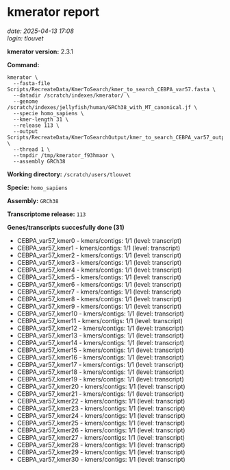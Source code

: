 # kmerator report
*date: 2025-04-13 17:08*  
*login: tlouvet*

**kmerator version:** 2.3.1

**Command:**

```
kmerator \
  --fasta-file Scripts/RecreateData/KmerToSearch/kmer_to_search_CEBPA_var57.fasta \
  --datadir /scratch/indexes/kmerator/ \
  --genome /scratch/indexes/jellyfish/human/GRCh38_with_MT_canonical.jf \
  --specie homo_sapiens \
  --kmer-length 31 \
  --release 113 \
  --output Scripts/RecreateData/KmerToSearchOutput/kmer_to_search_CEBPA_var57_output \
  --thread 1 \
  --tmpdir /tmp/kmerator_f93hmaor \
  --assembly GRCh38
```

**Working directory:** `/scratch/users/tlouvet`

**Specie:** `homo_sapiens`

**Assembly:** `GRCh38`

**Transcriptome release:** `113`

**Genes/transcripts succesfully done (31)**

- CEBPA_var57_kmer0 - kmers/contigs: 1/1 (level: transcript)
- CEBPA_var57_kmer1 - kmers/contigs: 1/1 (level: transcript)
- CEBPA_var57_kmer2 - kmers/contigs: 1/1 (level: transcript)
- CEBPA_var57_kmer3 - kmers/contigs: 1/1 (level: transcript)
- CEBPA_var57_kmer4 - kmers/contigs: 1/1 (level: transcript)
- CEBPA_var57_kmer5 - kmers/contigs: 1/1 (level: transcript)
- CEBPA_var57_kmer6 - kmers/contigs: 1/1 (level: transcript)
- CEBPA_var57_kmer7 - kmers/contigs: 1/1 (level: transcript)
- CEBPA_var57_kmer8 - kmers/contigs: 1/1 (level: transcript)
- CEBPA_var57_kmer9 - kmers/contigs: 1/1 (level: transcript)
- CEBPA_var57_kmer10 - kmers/contigs: 1/1 (level: transcript)
- CEBPA_var57_kmer11 - kmers/contigs: 1/1 (level: transcript)
- CEBPA_var57_kmer12 - kmers/contigs: 1/1 (level: transcript)
- CEBPA_var57_kmer13 - kmers/contigs: 1/1 (level: transcript)
- CEBPA_var57_kmer14 - kmers/contigs: 1/1 (level: transcript)
- CEBPA_var57_kmer15 - kmers/contigs: 1/1 (level: transcript)
- CEBPA_var57_kmer16 - kmers/contigs: 1/1 (level: transcript)
- CEBPA_var57_kmer17 - kmers/contigs: 1/1 (level: transcript)
- CEBPA_var57_kmer18 - kmers/contigs: 1/1 (level: transcript)
- CEBPA_var57_kmer19 - kmers/contigs: 1/1 (level: transcript)
- CEBPA_var57_kmer20 - kmers/contigs: 1/1 (level: transcript)
- CEBPA_var57_kmer21 - kmers/contigs: 1/1 (level: transcript)
- CEBPA_var57_kmer22 - kmers/contigs: 1/1 (level: transcript)
- CEBPA_var57_kmer23 - kmers/contigs: 1/1 (level: transcript)
- CEBPA_var57_kmer24 - kmers/contigs: 1/1 (level: transcript)
- CEBPA_var57_kmer25 - kmers/contigs: 1/1 (level: transcript)
- CEBPA_var57_kmer26 - kmers/contigs: 1/1 (level: transcript)
- CEBPA_var57_kmer27 - kmers/contigs: 1/1 (level: transcript)
- CEBPA_var57_kmer28 - kmers/contigs: 1/1 (level: transcript)
- CEBPA_var57_kmer29 - kmers/contigs: 1/1 (level: transcript)
- CEBPA_var57_kmer30 - kmers/contigs: 1/1 (level: transcript)
